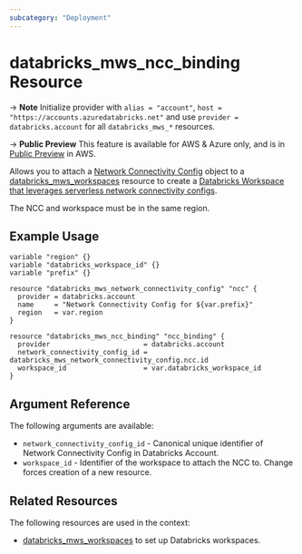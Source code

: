 ```yaml
---
subcategory: "Deployment"
---
```

# databricks_mws_ncc_binding Resource

-> **Note** Initialize provider with `alias = "account"`, `host = "https://accounts.azuredatabricks.net"` and use `provider = databricks.account` for all `databricks_mws_*` resources.

-> **Public Preview** This feature is available for AWS & Azure only, and is in [Public Preview](https://docs.databricks.com/release-notes/release-types.html) in AWS.

Allows you to attach a [Network Connectivity Config](mws_network_connectivity_config) object to a [databricks_mws_workspaces](mws_workspaces.md) resource to create a [Databricks Workspace that leverages serverless network connectivity configs](https://learn.microsoft.com/en-us/azure/databricks/sql/admin/serverless-firewall).

The NCC and workspace must be in the same region.

## Example Usage

```hcl
variable "region" {}
variable "databricks_workspace_id" {}
variable "prefix" {}

resource "databricks_mws_network_connectivity_config" "ncc" {
  provider = databricks.account
  name     = "Network Connectivity Config for ${var.prefix}"
  region   = var.region
}

resource "databricks_mws_ncc_binding" "ncc_binding" {
  provider                       = databricks.account
  network_connectivity_config_id = databricks_mws_network_connectivity_config.ncc.id
  workspace_id                   = var.databricks_workspace_id
}
```

## Argument Reference

The following arguments are available:

* `network_connectivity_config_id` - Canonical unique identifier of Network Connectivity Config in Databricks Account.
* `workspace_id` - Identifier of the workspace to attach the NCC to. Change forces creation of a new resource.

## Related Resources

The following resources are used in the context:

* [databricks_mws_workspaces](mws_workspaces.md) to set up Databricks workspaces.
